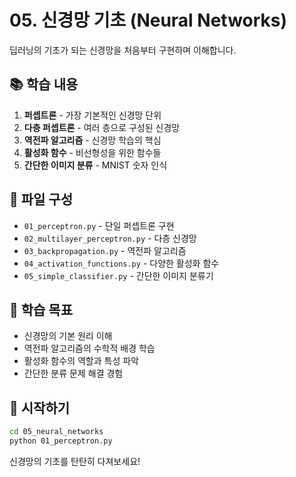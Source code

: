 # 05. 신경망 기초 (Neural Networks)

딥러닝의 기초가 되는 신경망을 처음부터 구현하며 이해합니다.

## 📚 학습 내용

1. **퍼셉트론** - 가장 기본적인 신경망 단위
2. **다층 퍼셉트론** - 여러 층으로 구성된 신경망
3. **역전파 알고리즘** - 신경망 학습의 핵심
4. **활성화 함수** - 비선형성을 위한 함수들
5. **간단한 이미지 분류** - MNIST 숫자 인식

## 📁 파일 구성

- `01_perceptron.py` - 단일 퍼셉트론 구현
- `02_multilayer_perceptron.py` - 다층 신경망
- `03_backpropagation.py` - 역전파 알고리즘
- `04_activation_functions.py` - 다양한 활성화 함수
- `05_simple_classifier.py` - 간단한 이미지 분류기

## 🎯 학습 목표

- 신경망의 기본 원리 이해
- 역전파 알고리즘의 수학적 배경 학습
- 활성화 함수의 역할과 특성 파악
- 간단한 분류 문제 해결 경험

## 🚀 시작하기

```bash
cd 05_neural_networks
python 01_perceptron.py
```

신경망의 기초를 탄탄히 다져보세요!